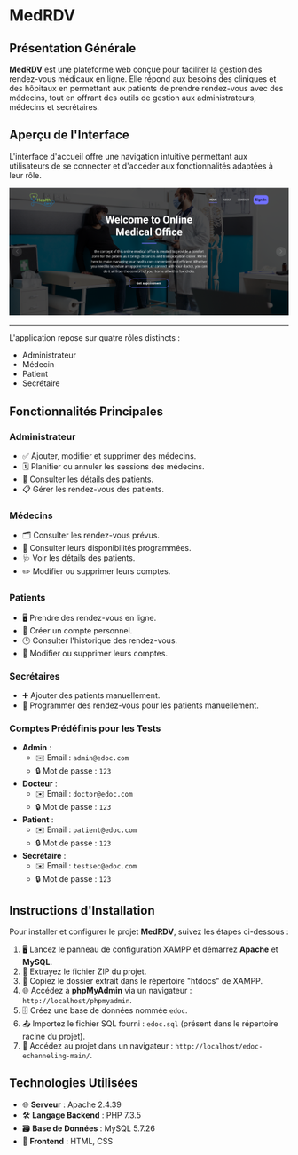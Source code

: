 # MedRDV



## Présentation Générale
**MedRDV** 
est une plateforme web conçue pour faciliter la gestion des rendez-vous médicaux en ligne. Elle répond aux besoins des cliniques et des hôpitaux en permettant aux patients de prendre rendez-vous avec des médecins, tout en offrant des outils de gestion aux administrateurs, médecins et secrétaires. 

## Aperçu de l'Interface 

L'interface d'accueil offre une navigation intuitive permettant aux utilisateurs de se connecter et d'accéder aux fonctionnalités adaptées à leur rôle.

![Interface d'Accueil](assets/img/home.png)

---


L'application repose sur quatre rôles distincts :
- Administrateur
- Médecin
- Patient
- Secrétaire

## Fonctionnalités Principales

### Administrateur
- ✅ Ajouter, modifier et supprimer des médecins.
- 🗓️ Planifier ou annuler les sessions des médecins.
- 👥 Consulter les détails des patients.
- 📋 Gérer les rendez-vous des patients.


### Médecins
- 🗂️ Consulter les rendez-vous prévus.
- 📅 Consulter leurs disponibilités programmées.
- 🩺 Voir les détails des patients.
- ✏️ Modifier ou supprimer leurs comptes.


### Patients
- 🖥️ Prendre des rendez-vous en ligne.
- 👤 Créer un compte personnel.
- 🕒 Consulter l'historique des rendez-vous.
- 🔄 Modifier ou supprimer leurs comptes.


### Secrétaires
- ➕ Ajouter des patients manuellement.
- 📌 Programmer des rendez-vous pour les patients manuellement.

### Comptes Prédéfinis pour les Tests
- **Admin** :
  - ✉️ Email : `admin@edoc.com`
  - 🔒 Mot de passe : `123`
- **Docteur** :
  - ✉️ Email : `doctor@edoc.com`
  - 🔒 Mot de passe : `123`
- **Patient** :
  - ✉️ Email : `patient@edoc.com`
  - 🔒 Mot de passe : `123`
- **Secrétaire** :
  - ✉️ Email : `testsec@edoc.com`
  - 🔒 Mot de passe : `123`

## Instructions d'Installation

Pour installer et configurer le projet **MedRDV**, suivez les étapes ci-dessous :

1. 🖥️ Lancez le panneau de configuration XAMPP et démarrez **Apache** et **MySQL**.
2. 📂 Extrayez le fichier ZIP du projet.
3. 📁 Copiez le dossier extrait dans le répertoire "htdocs" de XAMPP.
4. 🌐 Accédez à **phpMyAdmin** via un navigateur : `http://localhost/phpmyadmin`.
5. 🗄️ Créez une base de données nommée `edoc`.
6. 📤 Importez le fichier SQL fourni : `edoc.sql` (présent dans le répertoire racine du projet).
7. 🔗 Accédez au projet dans un navigateur : `http://localhost/edoc-echanneling-main/`.

## Technologies Utilisées
- 🌐 **Serveur** : Apache 2.4.39
- 🛠️ **Langage Backend** : PHP 7.3.5
- 🗃️ **Base de Données** : MySQL 5.7.26
- 🎨 **Frontend** : HTML, CSS







